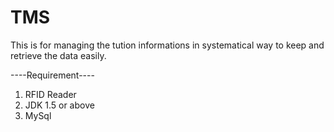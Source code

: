 TMS
===

This is for managing the tution informations in systematical way to keep and retrieve the data easily.

----Requirement----
  1. RFID Reader
  2. JDK 1.5 or above
  3. MySql
